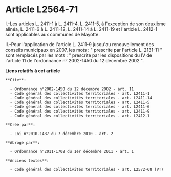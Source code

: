 # Article L2564-71

I.-Les articles L. 2411-1 à L. 2411-4, L. 2411-5, à l'exception de son deuxième alinéa, L. 2411-6 à L. 2411-12, L. 2411-14 à
L. 2411-19 et l'article L. 2412-1 sont applicables aux communes de Mayotte. 

II.-Pour l'application de l'article L. 2411-9 jusqu'au renouvellement des conseils municipaux en 2007, les mots : " prescrite
par l'article L. 2131-11 " sont remplacés par les mots : " prescrite par les dispositions du IV de l'article 11 de
l'ordonnance n° 2002-1450 du 12 décembre 2002 ".

**Liens relatifs à cet article**

	**Cite**:

	  - Ordonnance n°2002-1450 du 12 décembre 2002 - art. 11
	  - Code général des collectivités territoriales - art. L2411-1
	  - Code général des collectivités territoriales - art. L2411-14
	  - Code général des collectivités territoriales - art. L2411-5
	  - Code général des collectivités territoriales - art. L2411-6
	  - Code général des collectivités territoriales - art. L2411-9
	  - Code général des collectivités territoriales - art. L2412-1

	**Créé par**:

	  - Loi n°2010-1487 du 7 décembre 2010 - art. 2

	**Abrogé par**:

	  - Ordonnance n°2011-1708 du 1er décembre 2011 - art. 1

	**Anciens textes**:

	  - Code général des collectivités territoriales - art. L2572-68 (VT)
